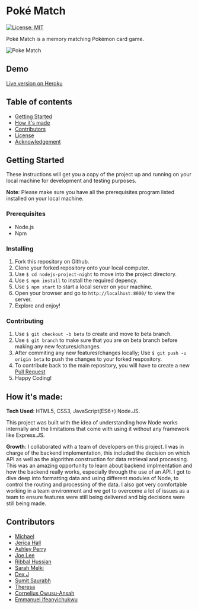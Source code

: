 # Poké Match

[![License: MIT](https://img.shields.io/badge/License-MIT-important.svg)](https://opensource.org/licenses/MIT)

Poké Match is a memory matching Pokémon card game.


![Poke Match](https://res.cloudinary.com/dtyc44fjq/image/upload/v1684436794/chrome_zUgzoOvfNy_gkucih.gif)


## Demo

[Live version on Heroku](https://nodejs-project-night.fly.dev/)

## Table of contents

- [Getting Started](https://github.com/MichaelPachec0/nodejs-project-night#getting-started)
- [How it's made](https://github.com/MichaelPachec0/nodejs-project-night#built-with)
- [Contributors](https://github.com/MichaelPachec0/nodejs-project-night#contributors)
- [License](https://github.com/MichaelPachec0/nodejs-project-night#license)
- [Acknowledgement](https://github.com/MichaelPachec0/nodejs-project-night#acknowledgement)

## Getting Started

These instructions will get you a copy of the project up and running on your local machine for development and testing purposes.

**Note**: Please make sure you have all the prerequisites program listed installed on your local machine.

### Prerequisites

- Node.js
- Npm

### Installing

1. Fork this repository on Github.
1. Clone your forked repository onto your local computer.
1. Use `$ cd nodejs-project-night` to move into the project directory.
1. Use `$ npm install` to install the required depency.
1. Use `$ npm start` to start a local server on your machine.
1. Open your browser and go to `http://localhost:8000/` to view the server.
1. Explore and enjoy!

### Contributing

1. Use `$ git checkout -b beta` to create and move to beta branch.
1. Use `$ git branch` to make sure that you are on beta branch before making any new features/changes.
1. After commiting any new features/changes locally; Use `$ git push -u origin beta` to push the changes to your forked respository.
1. To contribute back to the main repository, you will have to create a new [Pull Request](https://docs.github.com/en/pull-requests/collaborating-with-pull-requests/proposing-changes-to-your-work-with-pull-requests/creating-a-pull-request)
1. Happy Coding!

## How it's made:

**Tech Used**: HTML5, CSS3, JavaScript(ES6+) Node.JS.

This project was built with the idea of understanding how Node works internally and the limitations that come with using it without any framework like Express.JS.

**Growth**: 
I collaborated with a team of developers on this project. I was in charge of the backend implementation, this included the decision on which API as well as the algorithm construction for data retrieval and processing. This was an amazing opportunity to learn about backend implmentation and how the backend really works, especially through the use of an API. I got to dive deep into formatting data and using different modules of Node, to control the routing and processing of the data. I also got very comfortable working in a team environment and we got to overcome a lot of issues as a team to ensure features were still being delivered and big decisions were still being made.


## Contributors

- [Michael](https://github.com/MichaelPachec0) 
- [Jerica Hall](https://github.com/jericashall) 
- [Ashley Perry](https://github.com/istarlet)
- [Joe Lee](https://github.com/JoeDravarol)
- [Ribbal Hussian](https://github.com/r-Dev03)
- [Sarah Melki](https://github.com/SarahMelki)
- [Dex J](https://github.com/Dex-theDev)
- [Sumit Saurabh](https://github.com/sumitsaurabh927)
- [Theresa](https://github.com/tmills0203)
- [Cornelius Owusu-Ansah](http://github.com/thecornisians/)
- [Emmanuel Ifeanyichukwu](https://github.com/mire-web)
